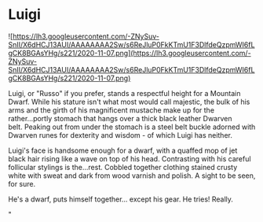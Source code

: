 # Luigi

![https://lh3.googleusercontent.com/-ZNySuv-SnII/X6dHCJ13AUI/AAAAAAAA2Sw/s6ReJluP0FkKTmU1F3DlfdeQzpmWI6fLgCK8BGAsYHg/s221/2020-11-07.png](https://lh3.googleusercontent.com/-ZNySuv-SnII/X6dHCJ13AUI/AAAAAAAA2Sw/s6ReJluP0FkKTmU1F3DlfdeQzpmWI6fLgCK8BGAsYHg/s221/2020-11-07.png)

Luigi, or "Russo" if you prefer, stands a respectful height for a Mountain Dwarf. While his stature isn't what most would call majestic, the bulk of his arms and the girth of his magnificent mustache make up for the rather...portly stomach that hangs over a thick black leather Dwarven belt. Peaking out from under the stomach is a steel belt buckle adorned with Dwarven runes for dexterity and wisdom - of which Luigi has neither.

Luigi's face is handsome enough for a dwarf, with a quaffed mop of jet black hair rising like a wave on top of his head. Contrasting with his careful follicular stylings is the...rest. Cobbled together clothing stained crusty white with sweat and dark from wood varnish and polish. A sight to be seen, for sure.

He's a dwarf, puts himself together... except his gear. He tries! Really.

"